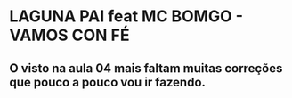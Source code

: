 # LAGUNA PAI feat MC BOMGO - VAMOS CON FÉ
## O visto na aula 04 mais faltam muitas correções que pouco a pouco vou ir fazendo.
